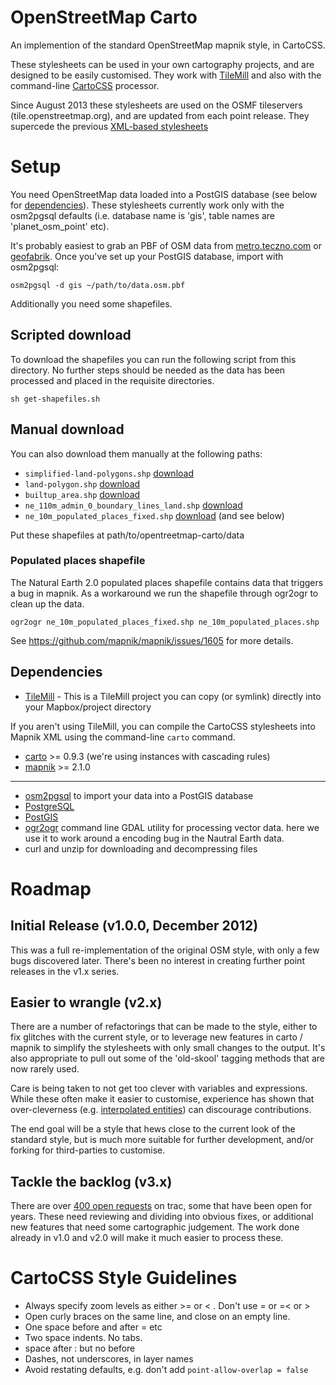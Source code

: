 # OpenStreetMap Carto

An implemention of the standard OpenStreetMap mapnik style, in CartoCSS.

These stylesheets can be used in your own cartography projects, and are designed to be easily
customised. They work with [TileMill](http://www.mapbox.com/tilemill/) and also with the command-line [CartoCSS](https://github.com/mapbox/carto) processor.

Since August 2013 these stylesheets are used on the OSMF tileservers (tile.openstreetmap.org), and
are updated from each point release. They supercede the previous [XML-based stylesheets](https://trac.openstreetmap.org/browser/subversion/applications/rendering/mapnik)

# Setup

You need OpenStreetMap data loaded into a PostGIS database (see below for [dependencies](https://github.com/gravitystorm/openstreetmap-carto#dependencies)). These stylesheets currently work only with the osm2pgsql defaults (i.e. database name is 'gis', table names are 'planet_osm_point' etc).

It's probably easiest to grab an PBF of OSM data from [metro.teczno.com](http://metro.teczno.com/) or [geofabrik](http://download.geofabrik.de/). Once you've set up your PostGIS database, import with osm2pgsql:

```
osm2pgsql -d gis ~/path/to/data.osm.pbf
```

Additionally you need some shapefiles.

## Scripted download

To download the shapefiles you can run the following script from this directory. No further steps should be needed as the data has been processed and placed in the requisite directories.

```
sh get-shapefiles.sh
```

## Manual download

You can also download them manually at the following paths:

* `simplified-land-polygons.shp` [download](http://data.openstreetmapdata.com/simplified-land-polygons-complete-3857.zip)
* `land-polygon.shp` [download](http://data.openstreetmapdata.com/land-polygons-split-3857.zip)
* `builtup_area.shp` [download](http://planet.openstreetmap.org/historical-shapefiles/world_boundaries-spherical.tgz) 
* `ne_110m_admin_0_boundary_lines_land.shp` [download](http://www.naturalearthdata.com/http//www.naturalearthdata.com/download/110m/cultural/ne_110m_admin_0_boundary_lines_land.zip)
* `ne_10m_populated_places_fixed.shp` [download](http://www.naturalearthdata.com/http//www.naturalearthdata.com/download/10m/cultural/ne_10m_populated_places.zip) (and see below)

Put these shapefiles at path/to/opentreetmap-carto/data

### Populated places shapefile

The Natural Earth 2.0 populated places shapefile contains data that triggers a bug in mapnik. As
a workaround we run the shapefile through ogr2ogr to clean up the data.

```
ogr2ogr ne_10m_populated_places_fixed.shp ne_10m_populated_places.shp
```

See https://github.com/mapnik/mapnik/issues/1605 for more details.

## Dependencies

* [TileMill](http://mapbox.com/tilemill) - This is a TileMill project you can copy (or symlink) directly into your Mapbox/project directory

If you aren't using TileMill, you can compile the CartoCSS stylesheets into Mapnik XML using the command-line `carto` command.

* [carto](https://github.com/mapbox/carto) >= 0.9.3 (we're using instances with cascading rules)
* [mapnik](https://github.com/mapnik/mapnik/wiki/Mapnik-Installation) >= 2.1.0

---

* [osm2pgsql](http://wiki.openstreetmap.org/wiki/Osm2pgsql) to import your data into a PostGIS database
* [PostgreSQL](http://www.postgresql.org/)
* [PostGIS](http://postgis.org/)
* [ogr2ogr](http://www.gdal.org/) command line GDAL utility for processing vector data. here we use it to work around a encoding bug in the Nautral Earth data.
* curl and unzip for downloading and decompressing files

# Roadmap

## Initial Release (v1.0.0, December 2012)

This was a full re-implementation of the original OSM style, with only a few bugs discovered later. There's been
no interest in creating further point releases in the v1.x series.

## Easier to wrangle (v2.x)

There are a number of refactorings that can be made to the style, either to fix glitches
with the current style, or to leverage new features in carto / mapnik to simplify the stylesheets
with only small changes to the output. It's also appropriate to pull out some of the 'old-skool'
tagging methods that are now rarely used.

Care is being taken to not get too clever with variables and expressions. While these often make
it easier to customise, experience has shown that over-cleverness (e.g. [interpolated entities][cleverness])
can discourage contributions.

The end goal will be a style that hews close to the current look of the standard style, but is
much more suitable for further development, and/or forking for third-parties to customise.

## Tackle the backlog (v3.x)

There are over [400 open requests][trac] on trac, some that have been open for years. These need
reviewing and dividing into obvious fixes, or additional new features that need some cartographic
judgement. The work done already in v1.0 and v2.0 will make it much easier to process these.

# CartoCSS Style Guidelines

* Always specify zoom levels as either >= or < . Don't use = or =< or >
* Open curly braces on the same line, and close on an empty line.
* One space before and after = etc
* Two space indents. No tabs.
* space after : but no before
* Dashes, not underscores, in layer names
* Avoid restating defaults, e.g. don't add `point-allow-overlap = false`

[trac]: https://trac.openstreetmap.org/query?component=mapnik&status=!closed&order=changetime&desc=1&max=500
[cleverness]: https://github.com/openstreetmap/mapnik-stylesheets/blob/master/inc/settings.xml.inc.template#L16
